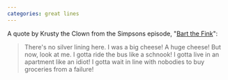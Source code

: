 ```yaml
---
categories: great lines
---
```



A quote by Krusty the Clown from the Simpsons episode, "[Bart the Fink](https://simpsons.fandom.com/wiki/Bart_the_Fink/Quotes)":

> There's no silver lining here. I was a big cheese! A huge cheese! But now, look at me. I gotta ride the bus like a schnook! I gotta live in an apartment like an idiot! I gotta wait in line with nobodies to buy groceries from a failure!

